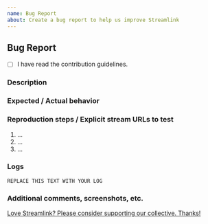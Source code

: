 ```yaml
---
name: Bug Report
about: Create a bug report to help us improve Streamlink
---
```


<!--
Thanks for reporting an bug!

Please read the contribution guidelines before creating a bug report:

(https://github.com/streamlink/streamlink/blob/master/CONTRIBUTING.md#contributing-to-streamlink)

Also check the list of known issues before reporting an issue!

Please fill out the following template. Be as detailed as possible.

Please see the text preview to avoid unnecessary formatting errors.
-->

## Bug Report

- [ ] I have read the contribution guidelines. <!-- Replace the space with an x to check the box: [x] -->

### Description

<!-- Explain the bug as clearly as you can. How is functionality impacted? Which OS/Player/Streamlink version are you using? Etc. -->


### Expected / Actual behavior

<!-- What do you expect to happen, and what is actually happening? -->


### Reproduction steps / Explicit stream URLs to test

<!-- How can we reproduce this? Please note the exact steps below using the list format supplied. If you need more steps please add them. -->

1. ...
2. ...
3. ...

### Logs

<!--
Logs are always required for a bug report, use `-l debug` [(help)](https://streamlink.github.io/cli.html#cmdoption-l).

Make sure to **remove username and password**

You can upload your logs to https://gist.github.com/ or place your logs below.
-->

```
REPLACE THIS TEXT WITH YOUR LOG
```

### Additional comments, screenshots, etc.



[Love Streamlink? Please consider supporting our collective. Thanks!](https://opencollective.com/streamlink/donate)
